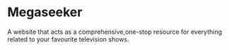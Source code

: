# Megaseeker
A website that acts as a comprehensive,one-stop resource for everything related to your favourite television shows.
